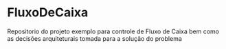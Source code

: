 # FluxoDeCaixa
Repositorio do projeto exemplo para controle de Fluxo de Caixa bem como as decisões arquiteturais tomada para a solução do problema
